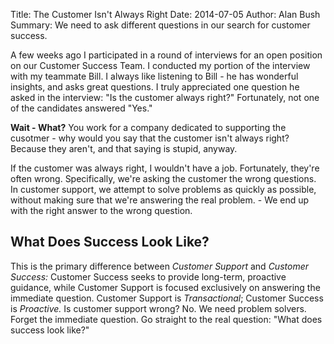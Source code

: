 Title: The Customer Isn't Always Right
Date: 2014-07-05
Author: Alan Bush
Summary: We need to ask different questions in our search for customer success.

A few weeks ago I participated in a round of interviews for an open position on our Customer Success Team. I conducted my portion of the interview with my teammate Bill. I always like listening to Bill - he has wonderful insights, and asks great questions. I truly appreciated one question he asked in the interview: "Is the customer always right?" Fortunately, not one of the candidates answered "Yes." 

**Wait - What?** You work for a company dedicated to supporting the cusotmer - why would you say that the customer isn't always right?  
Because they aren't, and that saying is stupid, anyway. 

If the customer was always right, I wouldn't have a job. Fortunately, they're often wrong. Specifically, we're asking the customer the wrong questions. In customer support, we attempt to solve problems as quickly as possible, without making sure that we're answering the real problem. - We end up with the right answer to the wrong question. 

## What Does Success Look Like?

This is the primary difference between _Customer Support_ and _Customer Success:_ Customer Success seeks to provide long-term, proactive guidance, while Customer Support is focused exclusively on answering the immediate question. Customer Support is _Transactional_; Customer Success is _Proactive._ Is customer support wrong? No. We need problem solvers. 
Forget the immediate question. Go straight to the real question: "What does success look like?" 
